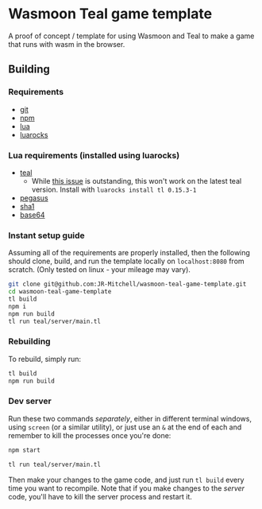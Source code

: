 # Wasmoon Teal game template
A proof of concept / template for using Wasmoon and Teal to make a game that runs with wasm in the browser.

## Building
### Requirements
- [git](https://git-scm.com/)
- [npm](https://www.npmjs.com/)
- [lua](https://www.lua.org/)
- [luarocks](https://luarocks.org/)

### Lua requirements (installed using luarocks)
- [teal](https://github.com/teal-language/tl)
    - While [this issue](https://github.com/teal-language/tl/issues/865) is outstanding, this won't work on the latest teal version. Install with `luarocks install tl 0.15.3-1`
- [pegasus](https://github.com/EvandroLG/pegasus.lua)
- [sha1](https://github.com/mpeterv/sha1)
- [base64](https://github.com/iskolbin/lbase64)

### Instant setup guide
Assuming all of the requirements are properly installed, then the following should clone, build, and run the template locally on `localhost:8080` from scratch.
(Only tested on linux - your mileage may vary).
```sh
git clone git@github.com:JR-Mitchell/wasmoon-teal-game-template.git
cd wasmoon-teal-game-template
tl build
npm i
npm run build
tl run teal/server/main.tl
```

### Rebuilding
To rebuild, simply run:
```sh
tl build
npm run build
```

### Dev server
Run these two commands *separately*, either in different terminal windows, using `screen` (or a similar utility), or just use an `&` at the end of each and remember to kill the processes once you're done:
```sh
npm start
```
```sh
tl run teal/server/main.tl
```
Then make your changes to the game code, and just run `tl build` every time you want to recompile.
Note that if you make changes to the *server* code, you'll have to kill the server process and restart it.